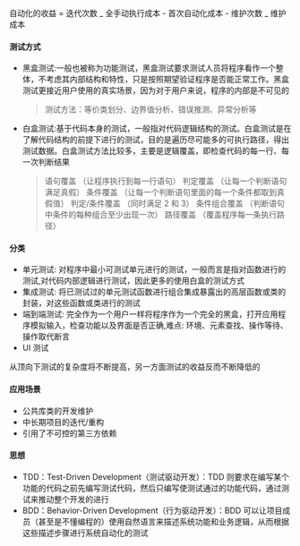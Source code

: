 

自动化的收益 = 迭代次数 _ 全手动执行成本 - 首次自动化成本 - 维护次数 _ 维护成本



#### 测试方式

- 黑盒测试:一般也被称为功能测试，黑盒测试要求测试人员将程序看作一个整体，不考虑其内部结构和特性，只是按照期望验证程序是否能正常工作。黑盒测试更接近用户使用的真实场景，因为对于用户来说，程序的内部是不可见的
  > 测试方法：等价类划分、边界值分析、错误推测、异常分析等
- 白盒测试:基于代码本身的测试，一般指对代码逻辑结构的测试。白盒测试是在了解代码结构的前提下进行的测试，目的是遍历尽可能多的可执行路径，得出测试数据。白盒测试方法比较多，主要是逻辑覆盖，即检查代码的每一行、每一次判断结果
  > 语句覆盖 （让程序执行到每一行语句）
  > 判定覆盖 （让每一个判断语句满足真假）
  > 条件覆盖 （让每一个判断语句里面的每一个条件都取到真假值）
  > 判定/条件覆盖 （同时满足 2 和 3）
  > 条件组合覆盖 （判断语句中条件的每种组合至少出现一次）
  > 路径覆盖 （覆盖程序每一条执行路径）

#### 分类

- 单元测试: 对程序中最小可测试单元进行的测试，一般而言是指对函数进行的测试,对代码内部逻辑进行测试，因此更多的使用白盒的测试方式
- 集成测试: 将已测试过的单元测试函数进行组合集成暴露出的高层函数或类的封装，对这些函数或类进行的测试
- 端到端测试: 完全作为一个用户一样将程序作为一个完全的黑盒，打开应用程序模拟输入，检查功能以及界面是否正确,难点: 环境、元素查找、操作等待、操作取代断言
- UI 测试

从顶向下测试的复杂度将不断提高，另一方面测试的收益反而不断降低的

#### 应用场景

- 公共库类的开发维护
- 中长期项目的迭代/重构
- 引用了不可控的第三方依赖

#### 思想

- TDD：Test-Driven Development（测试驱动开发）：TDD 则要求在编写某个功能的代码之前先编写测试代码，然后只编写使测试通过的功能代码，通过测试来推动整个开发的进行
- BDD：Behavior-Driven Development（行为驱动开发）：BDD 可以让项目成员（甚至是不懂编程的）使用自然语言来描述系统功能和业务逻辑，从而根据这些描述步骤进行系统自动化的测试